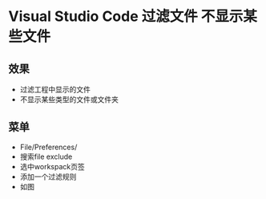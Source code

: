 # Visual Studio Code 过滤文件 不显示某些文件

## 效果
- 过滤工程中显示的文件
- 不显示某些类型的文件或文件夹

## 菜单
- File/Preferences/
- 搜索file exclude
- 选中workspack页签
- 添加一个过滤规则
- 如图
